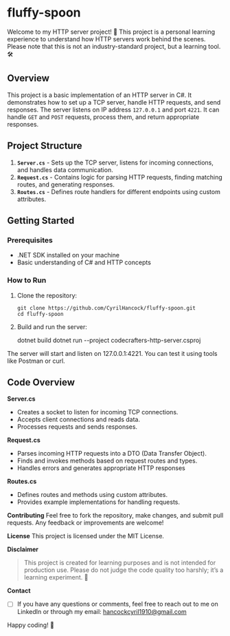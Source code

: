 
# fluffy-spoon

Welcome to my HTTP server project! 🚀 This project is a personal learning experience to understand how HTTP servers work behind the scenes. Please note that this is not an industry-standard project, but a learning tool. 🛠️

## Overview

This project is a basic implementation of an HTTP server in C#. It demonstrates how to set up a TCP server, handle HTTP requests, and send responses. The server listens on IP address `127.0.0.1` and port `4221`. It can handle `GET` and `POST` requests, process them, and return appropriate responses.

## Project Structure

1. **`Server.cs`** - Sets up the TCP server, listens for incoming connections, and handles data communication.
2. **`Request.cs`** - Contains logic for parsing HTTP requests, finding matching routes, and generating responses.
3. **`Routes.cs`** - Defines route handlers for different endpoints using custom attributes.

## Getting Started

### Prerequisites

- .NET SDK installed on your machine
- Basic understanding of C# and HTTP concepts

### How to Run

1. Clone the repository:

     
       git clone https://github.com/CyrilHancock/fluffy-spoon.git
       cd fluffy-spoon

   
2. Build and run the server:

    dotnet build
    dotnet run --project codecrafters-http-server.csproj

The server will start and listen on 127.0.0.1:4221. You can test it using tools like Postman or curl.

## Code Overview

**Server.cs**

 - Creates a socket to listen for incoming TCP connections.
 -  Accepts client connections and reads data. 
 - Processes requests and sends responses.

**Request.cs**

 - Parses incoming HTTP requests into a DTO (Data Transfer Object).
 - Finds and invokes methods based on request routes and types.
 - Handles errors and generates appropriate HTTP responses
 
**Routes.cs**
 - Defines routes and methods using custom attributes. 
 - Provides example implementations for handling requests.

**Contributing**
Feel free to fork the repository, make changes, and submit pull requests. Any feedback or improvements are welcome!

**License**
This project is licensed under the MIT License.

**Disclaimer**

> This project is created for learning purposes and is not intended for
> production use. Please do not judge the code quality too harshly; it’s
> a learning experiment. 🥲

**Contact**

 - [ ] If you have any questions or comments, feel free to reach out to
       me on LinkedIn or through my email: hancockcyril1910@gmail.com

Happy coding! 🌟
